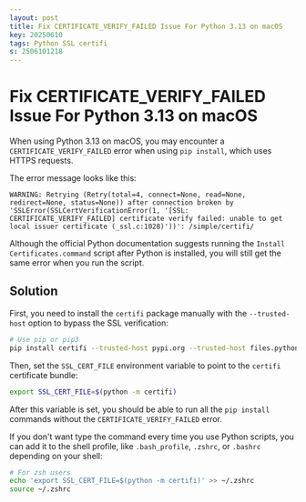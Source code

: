 ```yaml
---
layout: post
title: Fix CERTIFICATE_VERIFY_FAILED Issue For Python 3.13 on macOS
key: 20250610
tags: Python SSL certifi
s: 2506101218
---
```


# Fix CERTIFICATE_VERIFY_FAILED Issue For Python 3.13 on macOS

When using Python 3.13 on macOS, you may encounter a `CERTIFICATE_VERIFY_FAILED` error when using `pip install`, which uses HTTPS requests.

The error message looks like this:

```
WARNING: Retrying (Retry(total=4, connect=None, read=None, redirect=None, status=None)) after connection broken by 'SSLError(SSLCertVerificationError(1, '[SSL: CERTIFICATE_VERIFY_FAILED] certificate verify failed: unable to get local issuer certificate (_ssl.c:1028)'))': /simple/certifi/
```

Although the official Python documentation suggests running the `Install Certificates.command` script after Python is installed, you will still get the same error when you run the script.

## Solution

First, you need to install the `certifi` package manually with the `--trusted-host` option to bypass the SSL verification:

```bash
# Use pip or pip3
pip install certifi --trusted-host pypi.org --trusted-host files.pythonhosted.org
```

Then, set the `SSL_CERT_FILE` environment variable to point to the `certifi` certificate bundle:

```bash
export SSL_CERT_FILE=$(python -m certifi)
```

After this variable is set, you should be able to run all the `pip install` commands without the `CERTIFICATE_VERIFY_FAILED` error.

If you don't want type the command every time you use Python scripts, you can add it to the shell profile, like `.bash_profile`, `.zshrc`, or `.bashrc` depending on your shell:

```bash
# For zsh users
echo 'export SSL_CERT_FILE=$(python -m certifi)' >> ~/.zshrc
source ~/.zshrc
```

